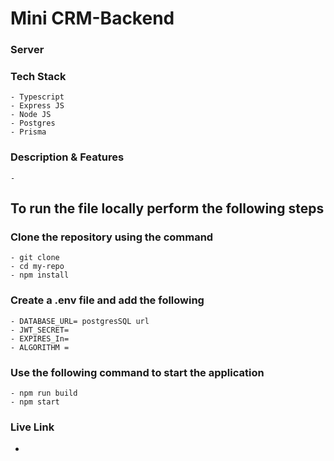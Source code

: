 # Mini CRM-Backend
### Server

### Tech Stack

    - Typescript
    - Express JS
    - Node JS
    - Postgres
    - Prisma

### Description & Features

    -

## To run the file locally perform the following steps

### Clone the repository using the command

    - git clone
    - cd my-repo
    - npm install

### Create a .env file and add the following

    - DATABASE_URL= postgresSQL url
    - JWT_SECRET=
    - EXPIRES_In=
    - ALGORITHM =

### Use the following command to start the application

    - npm run build
    - npm start

### Live Link

-
